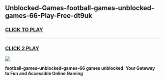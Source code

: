 
## Unblocked-Games-football-games-unblocked-games-66-Play-Free-dt9uk
<h3>
<a href="https://premium76.site?title=football-games-unblocked-games-66&ref=10A">CLICK TO PLAY</a></h3>
<hr>

<h3>
<a href="https://premium76.site?title=football-games-unblocked-games-66&ref=10A">CLICK 2 PLAY</a>
  
</h3>

<a href="https://premium76.site?title=football-games-unblocked-games-66&ref=10A"><img src="https://clearcache.store/games.png"></a>


**football-games-unblocked-games-66 games unblocked: Your Gateway to Fun and Accessible Online Gaming**
